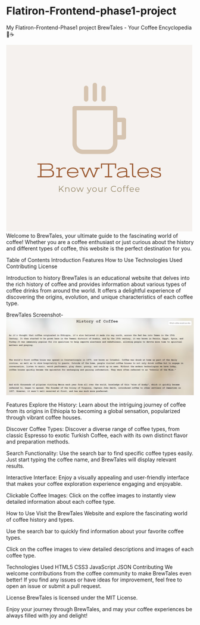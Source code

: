 # Flatiron-Frontend-phase1-project
My Flatiron-Frontend-Phase1 project
                BrewTales - Your Coffee Encyclopedia 🍵☕


![Alt Logo Here](Images/Logo.png)
Welcome to BrewTales, your ultimate guide to the fascinating world of coffee! Whether you are a coffee enthusiast or just curious about the history and different types of coffee, this website is the perfect destination for you.

Table of Contents
Introduction
Features
How to Use
Technologies Used
Contributing
License


Introduction to history
BrewTales is an educational website that delves into the rich history of coffee and provides information about various types of coffee drinks from around the world. It offers a delightful experience of discovering the origins, evolution, and unique characteristics of each coffee type.

BrewTales Screenshot-![SS](<Images/Screenshot 2023-07-23 134337.png>)

Features
Explore the History: Learn about the intriguing journey of coffee from its origins in Ethiopia to becoming a global sensation, popularized through vibrant coffee houses.

Discover Coffee Types: Discover a diverse range of coffee types, from classic Espresso to exotic Turkish Coffee, each with its own distinct flavor and preparation methods.

Search Functionality: Use the search bar to find specific coffee types easily. Just start typing the coffee name, and BrewTales will display relevant results.

Interactive Interface: Enjoy a visually appealing and user-friendly interface that makes your coffee exploration experience engaging and enjoyable.

Clickable Coffee Images: Click on the coffee images to instantly view detailed information about each coffee type.

How to Use
Visit the BrewTales Website and explore the fascinating world of coffee history and types.

Use the search bar to quickly find information about your favorite coffee types.

Click on the coffee images to view detailed descriptions and images of each coffee type.

Technologies Used
HTML5
CSS3
JavaScript
JSON
Contributing
We welcome contributions from the coffee community to make BrewTales even better! If you find any issues or have ideas for improvement, feel free to open an issue or submit a pull request.

License
BrewTales is licensed under the MIT License.

Enjoy your journey through BrewTales, and may your coffee experiences be always filled with joy and delight!

